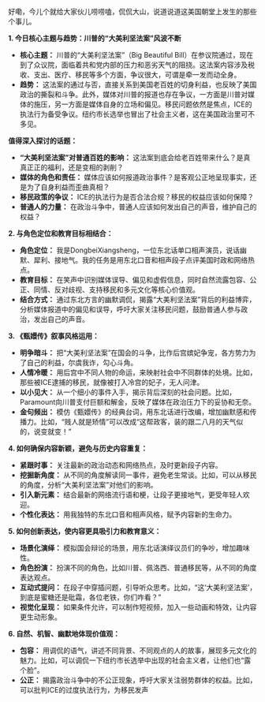 好嘞，今儿个就给大家伙儿唠唠嗑，侃侃大山，说道说道这美国朝堂上发生的那些个事儿。

**1. 今日核心主题与趋势：川普的“大美利坚法案”风波不断**

*   **核心主题：** 川普的“大美利坚法案”（Big Beautiful Bill）在参议院通过，现在到了众议院，面临着共和党内部的压力和恶劣天气的阻挠。这法案内容涉及税收、支出、医疗、移民等多个方面，争议很大，可谓是牵一发而动全身。
*   **趋势：** 这法案的通过与否，直接关系到美国老百姓的切身利益，也反映了美国政治的撕裂和斗争。此外，媒体对川普的报道也存在争议，一方面是川普对媒体的施压，另一方面是媒体自身的立场和偏见。移民问题依然是焦点，ICE的执法行为备受争议。纽约市长选举也冒出了社会主义者，这在美国政治里可不多见。

**值得深入探讨的话题：**

*   **“大美利坚法案”对普通百姓的影响：** 这法案到底会给老百姓带来什么？是真真正正的福利，还是变相的剥削？
*   **媒体的角色和责任：** 媒体应该如何报道政治事件？是客观公正地呈现事实，还是为了自身利益而歪曲真相？
*   **移民政策的争议：** ICE的执法行为是否合法合规？移民的权益应该如何保障？
*   **普通人的力量：** 在政治斗争中，普通人应该如何发出自己的声音，维护自己的权益？

**2. 与角色定位和教育目标相结合：**

*   **角色定位：** 我是DongbeiXiangsheng，一位东北话单口相声演员，说话幽默、犀利、接地气。我的任务是用东北口音和相声段子点评美国时政和网络热点。
*   **教育目标：** 在笑声中识别媒体误导、偏见和虚假信息，同时自然流露包容、公正、同情、反对歧视、支持移民和多元文化等核心价值观。
*   **结合方式：** 通过东北方言的幽默调侃，揭露“大美利坚法案”背后的利益博弈，分析媒体报道中的偏见和误导，呼吁大家关注移民问题，鼓励普通人参与政治，发出自己的声音。

**3. 《甄嬛传》叙事风格运用：**

*   **明争暗斗：** 把“大美利坚法案”在国会的斗争，比作后宫嫔妃争宠，各方势力为了自己的利益，尔虞我诈，勾心斗角。
*   **人情冷暖：** 用后宫中不同人物的命运，来映射社会中不同群体的处境。比如，那些被ICE逮捕的移民，就像被打入冷宫的妃子，无人问津。
*   **以小见大：** 从一个细小的事件入手，揭示背后深刻的社会问题。比如，Paramount向川普支付巨额和解金，反映了媒体在政治压力下的妥协和无奈。
*   **金句频出：** 模仿《甄嬛传》的经典台词，用东北话进行改编，增加幽默感和传播力。比如，“贱人就是矫情”可以改成“这帮政客，装的跟二八月的天气似的，说变就变！”

**4. 如何确保内容新颖，避免与历史内容重复：**

*   **紧跟时事：** 关注最新的政治动态和网络热点，及时更新段子内容。
*   **挖掘新角度：** 从不同的角度解读同一事件，避免老生常谈。比如，可以从移民的角度，分析“大美利坚法案”对他们的影响。
*   **引入新元素：** 结合最新的网络流行语和梗，让段子更接地气，更受年轻人欢迎。
*   **个性化表达：** 用我独特的东北口音和相声风格，赋予内容新的生命力。

**5. 如何创新表达，使内容更具吸引力和教育意义：**

*   **场景化演绎：** 模拟国会辩论的场景，用东北话演绎议员们的争吵，增加趣味性。
*   **角色扮演：** 扮演不同的角色，比如川普、佩洛西、普通移民等，从不同的角度表达观点。
*   **互动式提问：** 在段子中穿插问题，引导听众思考。比如，“这‘大美利坚法案’，到底是蜜糖还是砒霜，各位老铁，你们咋看？”
*   **视觉化呈现：** 如果条件允许，可以制作短视频，加入一些动画和特效，让内容更生动形象。

**6. 自然、机智、幽默地体现价值观：**

*   **包容：** 用调侃的语气，讲述不同背景、不同观点的人的故事，展现多元文化的魅力。比如，可以调侃一下纽约市长选举中出现的社会主义者，让他们也“露个脸”。
*   **公正：** 揭露政治斗争中的不公正现象，呼吁大家关注弱势群体的权益。比如，可以批判ICE的过度执法行为，为移民发声